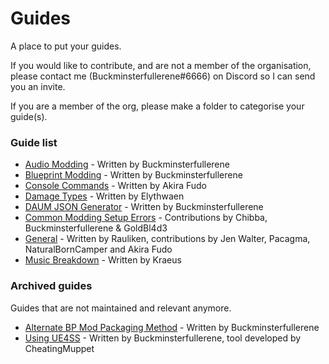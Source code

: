 # Guides
A place to put your guides.

If you would like to contribute, and are not a member of the organisation, please contact me (Buckminsterfullerene#6666) on Discord so I can send you an invite.

If you are a member of the org, please make a folder to categorise your guide(s).

### Guide list
* [Audio Modding](https://github.com/DRG-Modding/Guides/tree/main/Audio%20Guide) - Written by Buckminsterfullerene
* [Blueprint Modding](https://github.com/DRG-Modding/Guides/tree/main/BP%20Guide) - Written by Buckminsterfullerene
* [Console Commands](https://github.com/DRG-Modding/Guides/tree/main/Console%20Commands) - Written by Akira Fudo
* [Damage Types](https://github.com/DRG-Modding/Guides/tree/main/Damage%20Types) - Written by Elythwaen
* [DAUM JSON Generator](https://github.com/DRG-Modding/Guides/tree/main/DAUM%20JSON%20Generator) - Written by Buckminsterfullerene
* [Common Modding Setup Errors](https://github.com/DRG-Modding/Guides/tree/main/FAQs) - Contributions by Chibba, Buckminsterfullerene & GoldBl4d3
* [General](https://github.com/DRG-Modding/Guides/tree/main/General%20Guide) - Written by Rauliken, contributions by Jen Walter, Pacagma, NaturalBornCamper and Akira Fudo
* [Music Breakdown](https://github.com/DRG-Modding/Guides/tree/main/Music%20Breakdown) - Written by Kraeus

### Archived guides
Guides that are not maintained and relevant anymore.
* [Alternate BP Mod Packaging Method](https://github.com/DRG-Modding/Guides/tree/main/Archived/Alt%20BP%20Paking%20Guide) - Written by Buckminsterfullerene
* [Using UE4SS](https://github.com/DRG-Modding/Guides/tree/main/Archived/UE4SS%20Guide) - Written by Buckminsterfullerene, tool developed by CheatingMuppet